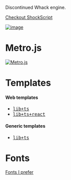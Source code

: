 Discontinued Whack engine.

[Checkout ShockScript](https://shockscript.github.io/ls/)

[![image](https://github.com/user-attachments/assets/0c9e1c09-e2a2-4180-93b6-64ce95a55aaa)](https://github.com/jetenginex)

# Metro.js

[![Metro.js](https://github.com/user-attachments/assets/d4c6cf5f-0538-45d3-8450-e4d77eb8b29a)](https://github.com/hydroperx/metro.js)

# Templates

#### Web templates

- <a href="https://github.com/hydroperx/weblib.template.js"><kbd>lib+ts</kbd></a>
- <a href="https://github.com/hydroperx/reactlib.template.js"><kbd>lib+ts+react</kbd></a>

#### Generic templates

- <a href="https://github.com/hydroperx/lib.template.js"><kbd>lib+ts</kbd></a>

# Fonts

[Fonts I prefer](https://github.com/hydroperx/freefonts)
